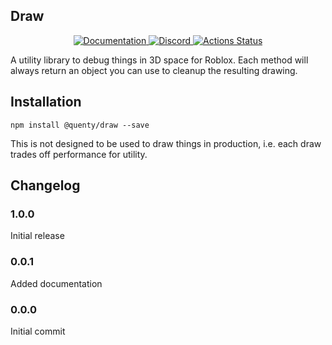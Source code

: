 ## Draw
<div align="center">
  <a href="http://quenty.github.io/api/">
    <img src="https://img.shields.io/badge/docs-website-green.svg" alt="Documentation" />
  </a>
  <a href="https://discord.gg/mhtGUS8">
    <img src="https://img.shields.io/badge/discord-nevermore-blue.svg" alt="Discord" />
  </a>
  <a href="https://github.com/Quenty/NevermoreEngine/actions">
    <img src="https://github.com/Quenty/NevermoreEngine/workflows/lint/badge.svg" alt="Actions Status" />
  </a>
</div>

A utility library to debug things in 3D space for Roblox. Each method will always return an object you can use to cleanup the resulting drawing.

## Installation
```
npm install @quenty/draw --save
```

This is not designed to be used to draw things in production, i.e. each draw trades off performance for utility.
## Changelog

### 1.0.0
Initial release

### 0.0.1
Added documentation

### 0.0.0
Initial commit